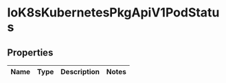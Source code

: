
# IoK8sKubernetesPkgApiV1PodStatus

## Properties
Name | Type | Description | Notes
------------ | ------------- | ------------- | -------------




